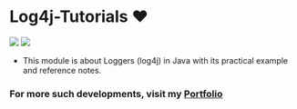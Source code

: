 # Log4j-Tutorials ❤️

![](https://img.shields.io/github/languages/count/gowthamrajk/Log4j-Tutorials)   ![](https://img.shields.io/github/languages/top/gowthamrajk/Log4j-Tutorials)

- This module is about Loggers (log4j) in Java with its practical example and reference notes.

### For more such developments, visit my [Portfolio](https://gowthamrajk.github.io)
